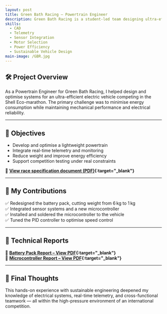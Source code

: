 ```yaml
---
layout: post
title: Green Bath Racing – Powertrain Engineer
description: Green Bath Racing is a student-led team designing ultra-efficient electric vehicles for the Shell Eco-marathon. The competition focuses on pushing the limits of energy efficiency through innovative vehicle design.
skills: 
  - CAD
  - Telemetry
  - Sensor Integration
  - Motor Selection
  - Power Efficiency
  - Sustainable Vehicle Design
main-image: /GBR.jpg
---
```


## 🛠️ Project Overview

As a Powertrain Engineer for Green Bath Racing, I helped design and optimise systems for an ultra-efficient electric vehicle competing in the Shell Eco-marathon. The primary challenge was to minimise energy consumption while maintaining mechanical performance and electrical reliability.

---

## 🎯 Objectives

- Develop and optimise a lightweight powertrain  
- Integrate real-time telemetry and monitoring  
- Reduce weight and improve energy efficiency  
- Support competition testing under real constraints  

📄 **[View race specification document (PDF)](/assets/documents/GBR_rules.pdf){:target="_blank"}**

---

## 🧩 My Contributions

✅ Redesigned the battery pack, cutting weight from 6 kg to 1 kg  
✅ Integrated sensor systems and a new microcontroller  
✅ Installed and soldered the microcontroller to the vehicle  
✅ Tuned the PID controller to optimise speed control

---

## 📘 Technical Reports

📄 **[Battery Pack Report – View PDF](/assets/documents/battery_layout_and_design.pdf){:target="_blank"}**  
📄 **[Microcontroller Report – View PDF](/assets/documents/motor_controller.pdf){:target="_blank"}**

---

## 💬 Final Thoughts

This hands-on experience with sustainable engineering deepened my knowledge of electrical systems, real-time telemetry, and cross-functional teamwork — all within the high-pressure environment of an international competition.


